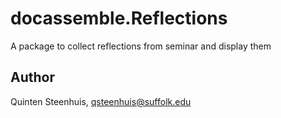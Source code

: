 # docassemble.Reflections

A package to collect reflections from seminar and display them

## Author

Quinten Steenhuis, qsteenhuis@suffolk.edu
